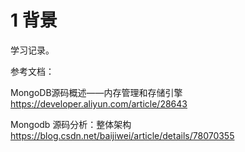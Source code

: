 # 1 背景
学习记录。

参考文档：

MongoDB源码概述——内存管理和存储引擎     https://developer.aliyun.com/article/28643

Mongodb 源码分析：整体架构             https://blog.csdn.net/baijiwei/article/details/78070355
